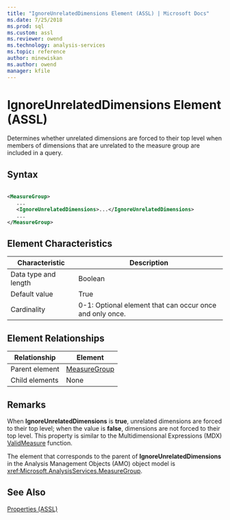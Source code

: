 ```yaml
---
title: "IgnoreUnrelatedDimensions Element (ASSL) | Microsoft Docs"
ms.date: 7/25/2018
ms.prod: sql
ms.custom: assl
ms.reviewer: owend
ms.technology: analysis-services
ms.topic: reference
author: minewiskan
ms.author: owend
manager: kfile
---
```

# IgnoreUnrelatedDimensions Element (ASSL)

  Determines whether unrelated dimensions are forced to their top level when members of dimensions that are unrelated to the measure group are included in a query.  
  
## Syntax  
  
```xml  
  
<MeasureGroup>  
   ...  
   <IgnoreUnrelatedDimensions>...</IgnoreUnrelatedDimensions>  
   ...  
</MeasureGroup>  
```  
  
## Element Characteristics  
  
|Characteristic|Description|  
|--------------------|-----------------|  
|Data type and length|Boolean|  
|Default value|True|  
|Cardinality|0-1: Optional element that can occur once and only once.|  
  
## Element Relationships  
  
|Relationship|Element|  
|------------------|-------------|  
|Parent element|[MeasureGroup](../objects/measuregroup-element-assl.md)|  
|Child elements|None|  
  
## Remarks  
 When **IgnoreUnrelatedDimensions** is **true**, unrelated dimensions are forced to their top level; when the value is **false**, dimensions are not forced to their top level. This property is similar to the Multidimensional Expressions (MDX) [ValidMeasure](../../../mdx/validmeasure-mdx.md) function.  
  
 The element that corresponds to the parent of **IgnoreUnrelatedDimensions** in the Analysis Management Objects (AMO) object model is <xref:Microsoft.AnalysisServices.MeasureGroup>.  
  
## See Also  
 [Properties &#40;ASSL&#41;](properties-assl.md)  
  
  
